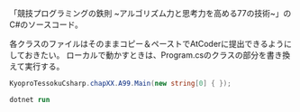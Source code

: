 「競技プログラミングの鉄則 ~アルゴリズム力と思考力を高める77の技術~」のC#のソースコード。

各クラスのファイルはそのままコピー＆ペーストでAtCoderに提出できるようにしておきたい。
ローカルで動かすときは、Program.csのクラスの部分を書き換えて実行する。

```csharp
KyoproTessokuCsharp.chapXX.A99.Main(new string[0] { });
```

```ps
dotnet run
```
